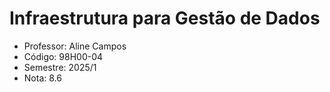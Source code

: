 # Infraestrutura para Gestão de Dados

-  Professor: Aline Campos
-  Código: 98H00-04
-  Semestre: 2025/1
-  Nota: 8.6
